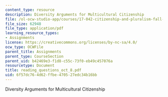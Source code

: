 ```yaml
---
content_type: resource
description: Diversity Arguments for Multicultural Citizenship
file: /ol-ocw-studio-app/courses/17-042-citizenship-and-pluralism-fall-2003/6f57dc764d62ffbe470527edc34b16bb_reading_questions_oct_8.pdf
file_size: 62948
file_type: application/pdf
learning_resource_types:
- Assignments
license: https://creativecommons.org/licenses/by-nc-sa/4.0/
ocw_type: OCWFile
parent_title: Assignments
parent_type: CourseSection
parent_uid: b42469e3-f1d8-c55c-73f0-eb49c457076a
resourcetype: Document
title: reading_questions_oct_8.pdf
uid: 6f57dc76-4d62-ffbe-4705-27edc34b16bb
---
```

Diversity Arguments for Multicultural Citizenship